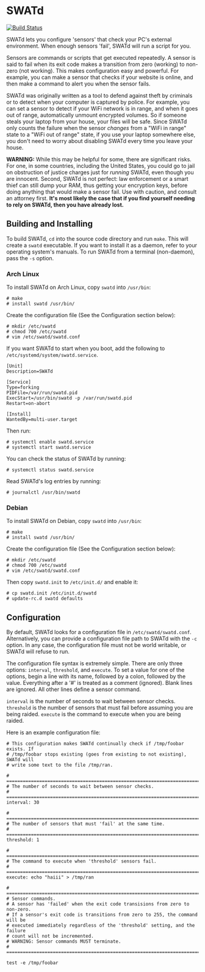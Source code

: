 SWATd
=====

[![Build Status](https://travis-ci.org/defuse/swatd.svg?branch=master)](https://travis-ci.org/defuse/swatd)

SWATd lets you configure 'sensors' that check your PC's external environment.
When enough sensors 'fail', SWATd will run a script for you.

Sensors are commands or scripts that get executed repeatedly. A sensor is said
to fail when its exit code makes a transition from zero (working) to non-zero
(not working). This makes configuration easy and powerful. For example, you can
make a sensor that checks if your website is online, and then make a command to
alert you when the sensor fails.

SWATd was originally written as a tool to defend against theft by criminals or
to detect when your computer is captured by police. For example, you can set
a sensor to detect if your WiFi network is in range, and when it goes out of
range, automatically unmount encrypted volumes. So if someone steals your laptop
from your house, your files will be safe. Since SWATd only counts the failure
when the sensor *changes* from a "WiFi in range" state to a "WiFi out of range"
state, if you use your laptop somewhere else, you don't need to worry about
disabling SWATd every time you leave your house.

**WARNING:** While this may be helpful for some, there are significant risks.
For one, in some countries, including the United States, you could go to jail on
obstruction of justice charges just for *running* SWATd, even though you are
innocent. Second, SWATd is not perfect: law enforcement or a smart thief can
still dump your RAM, thus getting your encryption keys, before doing anything
that would make a sensor fail. Use with caution, and consult an attorney first.
**It's most likely the case that if you find yourself needing to rely on SWATd,
then you have already lost.**

Building and Installing
-----------------------

To build SWATd, `cd` into the source code directory and run `make`. This will
create a `swatd` executable. If you want to install it as a daemon, refer to
your operating system's manuals. To run SWATd from a terminal (non-daemon), pass
the `-s` option.

### Arch Linux

To install SWATd on Arch Linux, copy `swatd` into `/usr/bin`:

    # make
    # install swatd /usr/bin/

Create the configuration file (See the Configuration section below):

    # mkdir /etc/swatd
    # chmod 700 /etc/swatd
    # vim /etc/swatd/swatd.conf

If you want SWATd to start when you boot, add the following to
`/etc/systemd/system/swatd.service`.

    [Unit]
    Description=SWATd
    
    [Service]
    Type=forking
    PIDFile=/var/run/swatd.pid
    ExecStart=/usr/bin/swatd -p /var/run/swatd.pid
    Restart=on-abort
    
    [Install]
    WantedBy=multi-user.target

Then run:

    # systemctl enable swatd.service
    # systemctl start swatd.service

You can check the status of SWATd by running:

    # systemctl status swatd.service

Read SWATd's log entries by running:

    # journalctl /usr/bin/swatd

### Debian 

To install SWATd on Debian, copy `swatd` into `/usr/bin`:

    # make
    # install swatd /usr/bin/

Create the configuration file (See the Configuration section below):

    # mkdir /etc/swatd
    # chmod 700 /etc/swatd
    # vim /etc/swatd/swatd.conf

Then copy `swatd.init` to `/etc/init.d/` and enable it:

    # cp swatd.init /etc/init.d/swatd
    # update-rc.d swatd defaults

Configuration
-------------

By default, SWATd looks for a configuration file in `/etc/swatd/swatd.conf`.
Alternatively, you can provide a configuration file path to SWATd with the `-c`
option. In any case, the configuration file must not be world writable, or SWATd
will refuse to run.

The configuration file syntax is extremely simple. There are only three options:
`interval`, `threshold`, and `execute`. To set a value for one of the options,
begin a line with its name, followed by a colon, followed by the value.
Everything after a '#' is treated as a comment (ignored). Blank lines are
ignored. All other lines define a sensor command.

`interval` is the number of seconds to wait between sensor checks. `threshold`
is the number of sensors that must fail before assuming you are being raided.
`execute` is the command to execute when you are being raided.

Here is an example configuration file:

    # This configuration makes SWATd continually check if /tmp/foobar exists. If
    # /tmp/foobar stops existing (goes from existing to not existing), SWATd will
    # write some text to the file /tmp/ran.
    
    # =============================================================================
    # The number of seconds to wait between sensor checks.
    # =============================================================================
    interval: 30
    
    # =============================================================================
    # The number of sensors that must 'fail' at the same time.
    # =============================================================================
    threshold: 1
    
    # =============================================================================
    # The command to execute when 'threshold' sensors fail.
    # =============================================================================
    execute: echo "haiii" > /tmp/ran
    
    # =============================================================================
    # Sensor commands.
    # A sensor has 'failed' when the exit code transisions from zero to non-zero.
    # If a sensor's exit code is transitions from zero to 255, the command will be 
    # executed immediately regardless of the 'threshold' setting, and the failure
    # count will not be incremented.
    # WARNING: Sensor commands MUST terminate.
    # =============================================================================
    
    test -e /tmp/foobar
